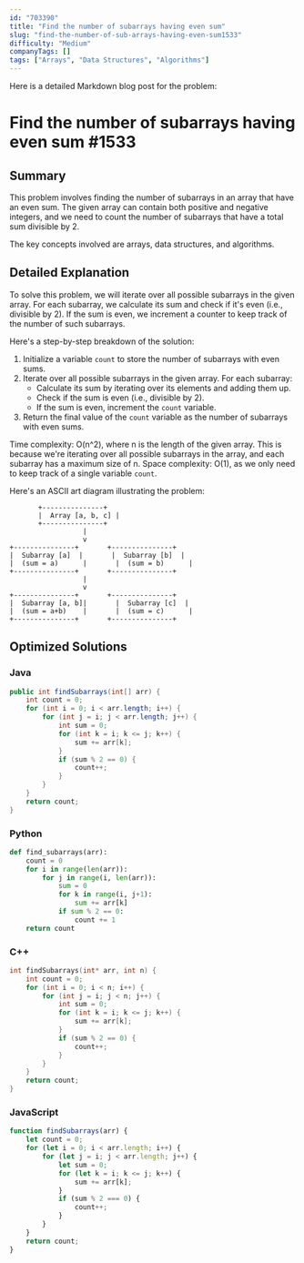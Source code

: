 ```yaml
---
id: "703390"
title: "Find the number of subarrays having even sum"
slug: "find-the-number-of-sub-arrays-having-even-sum1533"
difficulty: "Medium"
companyTags: []
tags: ["Arrays", "Data Structures", "Algorithms"]
---
```


Here is a detailed Markdown blog post for the problem:

# Find the number of subarrays having even sum #1533

## Summary

This problem involves finding the number of subarrays in an array that have an even sum. The given array can contain both positive and negative integers, and we need to count the number of subarrays that have a total sum divisible by 2.

The key concepts involved are arrays, data structures, and algorithms.

## Detailed Explanation

To solve this problem, we will iterate over all possible subarrays in the given array. For each subarray, we calculate its sum and check if it's even (i.e., divisible by 2). If the sum is even, we increment a counter to keep track of the number of such subarrays.

Here's a step-by-step breakdown of the solution:

1. Initialize a variable `count` to store the number of subarrays with even sums.
2. Iterate over all possible subarrays in the given array. For each subarray:
   - Calculate its sum by iterating over its elements and adding them up.
   - Check if the sum is even (i.e., divisible by 2).
   - If the sum is even, increment the `count` variable.
3. Return the final value of the `count` variable as the number of subarrays with even sums.

Time complexity: O(n^2), where n is the length of the given array. This is because we're iterating over all possible subarrays in the array, and each subarray has a maximum size of n.
Space complexity: O(1), as we only need to keep track of a single variable `count`.

Here's an ASCII art diagram illustrating the problem:

```
       +---------------+
       |  Array [a, b, c] |
       +---------------+
                  |
                  v
+---------------+       +---------------+
|  Subarray [a]  |       |  Subarray [b]  |
|  (sum = a)      |       |  (sum = b)      |
+---------------+       +---------------+
                  |
                  v
+---------------+       +---------------+
|  Subarray [a, b]|       |  Subarray [c]  |
|  (sum = a+b)    |       |  (sum = c)      |
+---------------+       +---------------+
```

## Optimized Solutions

### Java
```java
public int findSubarrays(int[] arr) {
    int count = 0;
    for (int i = 0; i < arr.length; i++) {
        for (int j = i; j < arr.length; j++) {
            int sum = 0;
            for (int k = i; k <= j; k++) {
                sum += arr[k];
            }
            if (sum % 2 == 0) {
                count++;
            }
        }
    }
    return count;
}
```

### Python
```python
def find_subarrays(arr):
    count = 0
    for i in range(len(arr)):
        for j in range(i, len(arr)):
            sum = 0
            for k in range(i, j+1):
                sum += arr[k]
            if sum % 2 == 0:
                count += 1
    return count
```

### C++
```cpp
int findSubarrays(int* arr, int n) {
    int count = 0;
    for (int i = 0; i < n; i++) {
        for (int j = i; j < n; j++) {
            int sum = 0;
            for (int k = i; k <= j; k++) {
                sum += arr[k];
            }
            if (sum % 2 == 0) {
                count++;
            }
        }
    }
    return count;
}
```

### JavaScript
```javascript
function findSubarrays(arr) {
    let count = 0;
    for (let i = 0; i < arr.length; i++) {
        for (let j = i; j < arr.length; j++) {
            let sum = 0;
            for (let k = i; k <= j; k++) {
                sum += arr[k];
            }
            if (sum % 2 === 0) {
                count++;
            }
        }
    }
    return count;
}
```